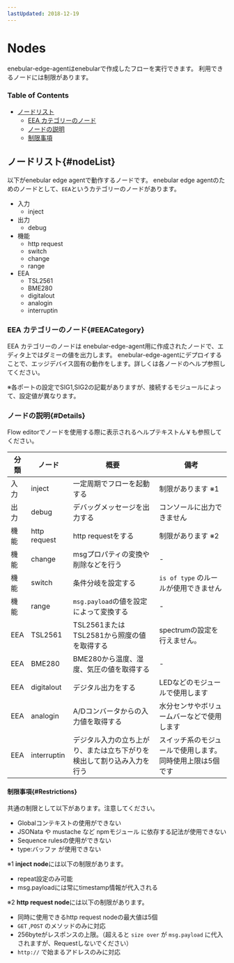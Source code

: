 ```yaml
---
lastUpdated: 2018-12-19
---
```


# Nodes

enebular-edge-agentはenebularで作成したフローを実行できます。
利用できるノードには制限があります。

### Table of Contents

- [ノードリスト](#nodeList)
    - [EEA カテゴリーのノード](#EEACategory)
    - [ノードの説明](#Details)
    - [制限事項](#Restrictions)

## ノードリスト{#nodeList}

以下がenebular edge agentで動作するノードです。
enebular edge agentのためのノードとして、`EEA`というカテゴリーのノードがあります。

* 入力
    * inject
* 出力
    * debug
* 機能
    * http request
    * switch
    * change
    * range
* EEA
    * TSL2561
    * BME280
    * digitalout
    * analogin
    * interruptin

### EEA カテゴリーのノード{#EEACategory}

EEA カテゴリーのノードは enebular-edge-agent用に作成されたノードで、エディタ上ではダミーの値を出力します。
enebular-edge-agentにデプロイすることで、エッジデバイス固有の動作をします。詳しくは各ノードのヘルプ参照してください。

※各ポートの設定でSIG1,SIG2の記載がありますが、接続するモジュールによって、設定値が異なります。

### ノードの説明{#Details}

Flow editorでノードを使用する際に表示されるヘルプテキストん￥も参照してください。

| 分類 | ノード | 概要 | 備考 |
| --- | --- | --- | --- |
| 入力 | inject | 一定周期でフローを起動する | 制限があります ※1 |
| 出力 | debug | デバッグメッセージを出力する | コンソールに出力できません |
| 機能 | http request | http requestをする | 制限があります ※2|
| 機能 | change | msgプロパティの変換や削除などを行う | - |
| 機能 | switch | 条件分岐を設定する | `is of type` のルールが使用できません |
| 機能 | range | `msg.payload`の値を設定によって変換する | - |
| EEA | TSL2561 | TSL2561またはTSL2581から照度の値を取得する | spectrumの設定を行えません。 |
| EEA | BME280 | BME280から温度、湿度、気圧の値を取得する | - |
| EEA | digitalout | デジタル出力をする | LEDなどのモジュールで使用します |
| EEA | analogin | A/Dコンバータからの入力値を取得する | 水分センサやボリュームバーなどで使用します |
| EEA | interruptin | デジタル入力の立ち上がり、または立ち下がりを検出して割り込み入力を行う | スイッチ系のモジュールで使用します。同時使用上限は5個です |

#### 制限事項{#Restrictions}

共通の制限として以下があります。注意してください。

- Globalコンテキストの使用ができない
- JSONata や mustache など npmモジュール に依存する記法が使用できない
- Sequence rulesの使用ができない
- type:バッファ が使用できない

※1 **inject node**には以下の制限があります。
- repeat設定のみ可能
- msg.payloadには常にtimestamp情報が代入される

※2 **http request node**には以下の制限があります。
- 同時に使用できるhttp request nodeの最大値は5個
- `GET` ,`POST` のメソッドのみに対応
- 256byteがレスポンスの上限。（超えると `size over` が `msg.payload` に代入されますが、Requestしないでください）
- `http://` で始まるアドレスのみに対応